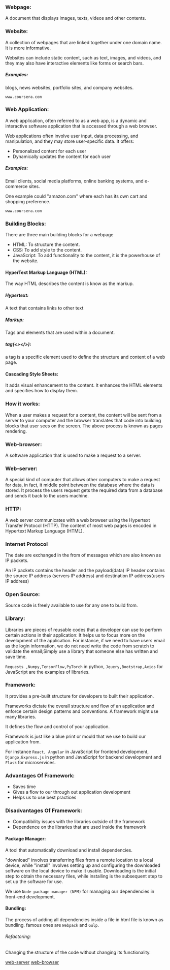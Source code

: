 ### Webpage:

A document that displays images, texts, videos and other contents.

### Website:

A collection of webpages that are linked together under one domain name.
It is more informative.

Websites can include static content, such as text, images, and videos, and they may also have interactive elements like forms or search bars.

##### Examples:

blogs, news websites, portfolio sites, and company websites.

`www.coursera.com`

### Web Application:

A web application, often referred to as a web app, is a dynamic and interactive software application that is accessed through a web browser.

Web applications often involve user input, data processing, and manipulation, and they may store user-specific data.
It offers:

- Personalized content for each user
- Dynamically updates the content for each user

##### Examples:

Email clients, social media platforms, online banking systems, and e-commerce sites.

One example could "amazon.com" where each has its own cart and shopping preference.

`www.coursera.com`

### Building Blocks:

There are three main building blocks for a webpage

- HTML: To structure the content.
- CSS: To add style to the content.
- JavaScript: To add functionality to the content, it is the powerhouse of the website.

#### HyperText Markup Language (HTML):

The way HTML describes the content is know as the markup.

##### Hypertext:

A text that contains links to other text

##### Markup:

Tags and elements that are used within a document.

##### tag(<></>):

a tag is a specific element used to define the structure and content of a web page.

#### Cascading Style Sheets:

It adds visual enhancement to the content.
It enhances the HTML elements and specifies how to display them.

### How it works:

When a user makes a request for a content, the content will be sent from a server to your computer and the browser translates that code into building blocks that user sees on the screen.
The above process is known as pages rendering.

### Web-browser:

A software application that is used to make a request to a server.

### Web-server:

A special kind of computer that allows other computers to make a request for data, in fact, it middle point between the database where the data is stored.
It process the users request gets the required data from a database and sends it back to the users machine.

### HTTP:

A web server communicates with a web browser using the Hypertext Transfer Protocol (HTTP). The content of most web pages is encoded in Hypertext Markup Language (HTML).

### Internet Protocol

The date are exchanged in the from of messages which are also known as IP packets.

An IP packets contains the header and the payload(data)
IP header contains the source IP address (servers IP address) and destination IP address(users IP address)

### Open Source:

Source code is freely available to use for any one to build from.

### Library:

Libraries are pieces of reusable codes that a developer can use to perform certain actions in their application:
It helps us to focus more on the development of the application.
For instance, if we need to have users email as the login information, we do not need write the code from scratch to validate the email;Simply use a library that someone else has written
and save time.

`Requests ,Numpy,TensorFlow,PyTorch` in python, `Jquery,Bootstrap,Axios` for JavaScript are the examples of libraries.

### Framework:

It provides a pre-built structure for developers to built their application.

Frameworks dictate the overall structure and flow of an application and enforce certain design patterns and conventions.
A framework might use many libraries.

It defines the flow and control of your application.

Framework is just like a blue print or mould that we use to build our application from.

For instance `React, Angular` in JavaScript for frontend development, `Django,Express.js` in python and JavaScript for backend development and `Flask` for microservices.

### Advantages Of Framework:

- Saves time
- Gives a flow to our through out application development
- Helps us to use best practices

### Disadvantages Of Framework:

- Compatibility issues with the libraries outside of the framework
- Dependence on the libraries that are used inside the framework

#### Package Manager:
A tool that automatically download and install dependencies.

"download" involves transferring files from a remote location to a local device, while "install" involves setting up and configuring the downloaded software on the local device to make it usable. Downloading is the initial step to obtain the necessary files, while installing is the subsequent step to set up the software for use.

We use `Node package manager (NPM)` for managing our dependencies in front-end development.


#### Bundling:
The process of adding all dependencies inside a file in html file is known as bundling.
famous ones are `Webpack` and `Gulp`.
###### Refactoring:

Changing the structure of the code without changing its functionality.

<a href="https://www.nginx.com/resources/glossary/web-server/">web-server</a>
<a href="https://www.mozilla.org/en-US/firefox/browsers/what-is-a-browser/">web-browser</a>
